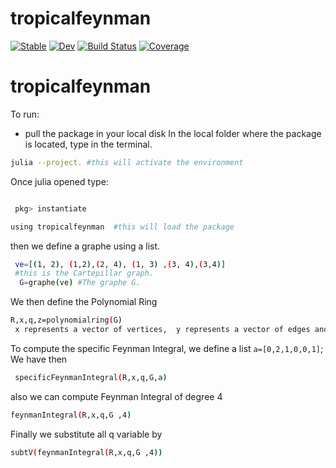 # tropicalfeynman

[![Stable](https://img.shields.io/badge/docs-stable-blue.svg)](https://github.com/singular-gpispace/tropicalfeynman/stable/)
[![Dev](https://img.shields.io/badge/docs-dev-blue.svg)](https://github.com/singular-gpispace/tropicalfeynman/dev/)
[![Build Status](https://github.com/singular-gpispace/tropicalfeynman/actions/workflows/CI.yml/badge.svg?branch=main)](https://github.com/singular-gpispace/tropicalfeynman/actions/workflows/CI.yml?query=branch%3Amain)
[![Coverage](https://codecov.io/gh/singular-gpispace/tropicalfeynman.jl/branch/main/graph/badge.svg)](https://codecov.io/gh/singular-gpispace/tropicalfeynman.jl)

# tropicalfeynman

To run:
- pull the package in your local disk
In the local folder where the package is located, type in the terminal.

```bash
julia --project. #this will activate the environment 
```
Once julia opened type:
```bash

 pkg> instantiate 
```

```bash
using tropicalfeynman  #this will load the package 
```
then we define a graphe using a list.

```bash
 ve=[(1, 2), (1,2),(2, 4), (1, 3) ,(3, 4),(3,4)]
 #this is the Cartepillar graph.  
  G=graphe(ve) #The graphe G.

```
We then define the Polynomial Ring  

```bash
R,x,q,z=polynomialring(G) 
 x represents a vector of vertices,  y represents a vector of edges and  z represents a vector of vertex contributions.
```
To compute the specific Feynman Integral, we define a list ```a=[0,2,1,0,0,1]```;
We have then 
```bash
 specificFeynmanIntegral(R,x,q,G,a)
```
also we can compute Feynman Integral of degree 4
```bash
feynmanIntegral(R,x,q,G ,4)
```
Finally we substitute all q variable by

```bash
subtV(feynmanIntegral(R,x,q,G ,4))
```
